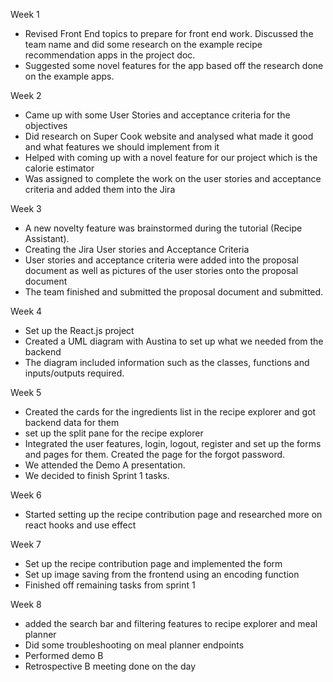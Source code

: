 Week 1
- Revised Front End topics to prepare for front end work. Discussed the team name 
and did some research on the example recipe recommendation apps in the project doc. 
- Suggested some novel features for the app based off the research done on the example apps.


Week 2
- Came up with some User Stories and acceptance criteria for the objectives
- Did research on Super Cook website and analysed what made it good and what features we should implement from it
- Helped with coming up with a novel feature for our project which is the calorie estimator
- Was assigned to complete the work on the user stories and acceptance criteria and added them into the Jira

Week 3

- A new novelty feature was brainstormed during the tutorial (Recipe Assistant).
- Creating the Jira User stories and Acceptance Criteria
- User stories and acceptance criteria were added into the proposal document as well as pictures of the user stories onto the proposal document
- The team finished and submitted the proposal document and submitted.

Week 4

- Set up the React.js project
- Created a UML diagram with Austina to set up what we needed from the backend
- The diagram included information such as the classes, functions and inputs/outputs required.

Week 5 

- Created the cards for the ingredients list in the recipe explorer and got backend data for them
- set up the split pane for the recipe explorer
- Integrated the user features, login, logout, register and set up the forms and pages for them. Created the page for the forgot password.
- We attended the Demo A presentation.
- We decided to finish Sprint 1 tasks.

Week 6

- Started setting up the recipe contribution page and researched more on react hooks and use effect

Week 7
- Set up the recipe contribution page and implemented the form 
- Set up image saving from the frontend using an encoding function
- Finished off remaining tasks from sprint 1

Week 8
- added the search bar and filtering features to recipe explorer and meal planner
- Did some troubleshooting on meal planner endpoints
- Performed demo B
- Retrospective B meeting done on the day

